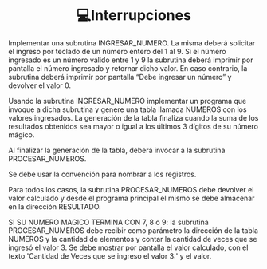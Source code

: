 <h1 align="center"> 💻Interrupciones</h1>


 Implementar  una subrutina INGRESAR_NUMERO. 
 La misma deberá solicitar el ingreso por teclado de un número entero del 1 al 9. Si el número ingresado es  un número 
 válido entre 1 y 9 la subrutina deberá imprimir por pantalla el número ingresado y retornar dicho valor. En caso contrario, 
 la subrutina deberá  imprimir por pantalla  “Debe ingresar un número” y devolver el valor 0. 
 
 
 Usando la subrutina INGRESAR_NUMERO implementar un programa que invoque a dicha subrutina 
 y genere una tabla llamada NUMEROS con los valores ingresados. La generación de la tabla finaliza 
 cuando la suma de los resultados obtenidos  sea mayor o igual a los últimos 3 dígitos de su número mágico.  
 
 
 Al finalizar la generación de la tabla, deberá invocar a la subrutina PROCESAR_NUMEROS.  
 
 
 Se debe usar la convención para nombrar a los registros. 
 
 
 Para todos los casos, la subrutina PROCESAR_NUMEROS debe devolver el valor calculado y desde 
 el programa principal el mismo se debe almacenar en la dirección RESULTADO.
 
 
 SI SU NUMERO MAGICO TERMINA CON  7, 8 o 9: la subrutina PROCESAR_NUMEROS debe recibir como parámetro la dirección de la tabla NUMEROS 
 y la cantidad de elementos y contar la cantidad de veces que se ingresó el valor 3.
  Se debe mostrar por pantalla el valor calculado, con el texto 'Cantidad de Veces que  se ingreso el valor 3:'  y el valor. 

